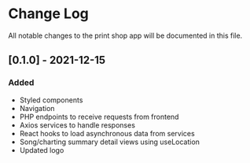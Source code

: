 # Change Log
All notable changes to the print shop app will be documented in this file.
## [0.1.0] - 2021-12-15
### Added
- Styled components
- Navigation
- PHP endpoints to receive requests from frontend
- Axios services to handle responses
- React hooks to load asynchronous data from services
- Song/charting summary detail views using useLocation
- Updated logo
